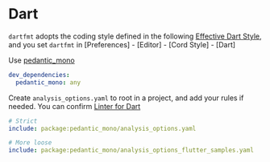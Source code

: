 # Dart

`dartfmt` adopts the coding style defined in the following [Effective Dart Style](https://dart.dev/guides/language/effective-dart/style), and you set `dartfmt` in [Preferences] - [Editor] - [Cord Style] - [Dart]

Use [pedantic_mono](https://pub.dev/packages/pedantic_mono)

```yaml
dev_dependencies:
  pedantic_mono: any
```

Create `analysis_options.yaml` to root in a project, and add your rules if needed. You can confirm [Linter for Dart](https://dart-lang.github.io/linter/lints/)

```yaml
# Strict
include: package:pedantic_mono/analysis_options.yaml

# More loose
include: package:pedantic_mono/analysis_options_flutter_samples.yaml
```
